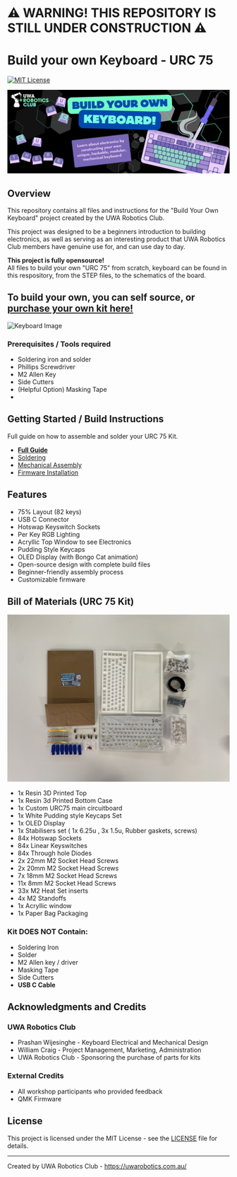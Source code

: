 # ⚠️ WARNING! THIS REPOSITORY IS STILL UNDER CONSTRUCTION ⚠️


# Build your own Keyboard - URC 75

[![MIT License](https://img.shields.io/badge/License-MIT-blue.svg)](https://opensource.org/licenses/MIT)

![Banner](/img/Banner.jpg)

## Overview

This repository contains all files and instructions for the "Build Your Own Keyboard" project created by the UWA Robotics Club. 

This project was designed to be a beginners introduction to building electronics, as well as serving as an interesting product that UWA Robotics Club members have genuine use for, and can use day to day. 

**This project is fully opensource!**<br/>
All files to build your own "URC 75" from scratch, keyboard can be found in this respository, from the STEP files, to the schematics of the board. 

## To build your own, you can self source, or [purchase your own kit here!](https://uwarobotics.com.au/keyboard)

![Keyboard Image](/img/Rainbow%20LED.gif)

### Prerequisites / Tools required
- Soldering iron and solder
- Phillips Screwdriver 
- M2 Allen Key
- Side Cutters
- (Helpful Option) Masking Tape
- 

## Getting Started / Build Instructions
Full guide on how to assemble and solder your URC 75 Kit. 
- [**Full Guide**]()
- [Soldering]()
- [Mechanical Assembly]()
- [Firmware Installation]()

## Features
- 75% Layout (82 keys)
- USB C Connector
- Hotswap Keyswitch Sockets
- Per Key RGB Lighting
- Acryllic Top Window to see Electronics
- Pudding Style Keycaps
- OLED Display (with Bongo Cat animation)
- Open-source design with complete build files
- Beginner-friendly assembly process
- Customizable firmware


## Bill of Materials (URC 75 Kit)
![Kit Image](/img/Kit.JPG)
- 1x Resin 3D Printed Top 
- 1x Resin 3d Printed Bottom Case 
- 1x Custom URC75 main circuitboard
- 1x White Pudding style Keycaps Set
- 1x OLED Display
- 1x Stabilisers set ( 1x 6.25u , 3x 1.5u, Rubber gaskets, screws)
- 84x Hotswap Sockets
- 84x Linear Keyswitches
- 84x Through hole Diodes
- 2x 22mm M2 Socket Head Screws
- 2x 20mm M2 Socket Head Screws
- 7x 18mm M2 Socket Head Screws
- 11x 8mm M2 Socket Head Screws
- 33x M2 Heat Set inserts
- 4x M2 Standoffs
- 1x Acryllic window
- 1x Paper Bag Packaging 

### Kit DOES NOT Contain: 
- Soldering Iron 
- Solder 
- M2 Allen key / driver
- Masking Tape
- Side Cutters
- **USB C Cable**


## Acknowledgments and Credits

### UWA Robotics Club 
- Prashan Wijesinghe  - Keyboard Electrical and Mechanical Design 
- William Craig - Project Management, Marketing, Administration 
- UWA Robotics Club - Sponsoring the purchase of parts for kits
### External Credits
- All workshop participants who provided feedback
- QMK Firmware


## License

This project is licensed under the MIT License - see the [LICENSE](LICENSE) file for details.

---

Created by UWA Robotics Club - https://uwarobotics.com.au/